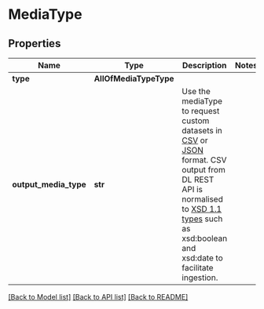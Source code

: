 # MediaType

## Properties
Name | Type | Description | Notes
------------ | ------------- | ------------- | -------------
**type** | **AllOfMediaTypeType** |  | 
**output_media_type** | **str** | Use the mediaType to request custom datasets in [CSV](https://www.ietf.org/rfc/rfc4180.txt) or [JSON](https://www.ietf.org/rfc/rfc8259.txt) format. CSV output from DL REST API is normalised to [XSD 1.1 types](https://www.w3.org/TR/xmlschema11-2/) such as xsd:boolean and xsd:date to facilitate ingestion. | 

[[Back to Model list]](../README.md#documentation-for-models) [[Back to API list]](../README.md#documentation-for-api-endpoints) [[Back to README]](../README.md)

